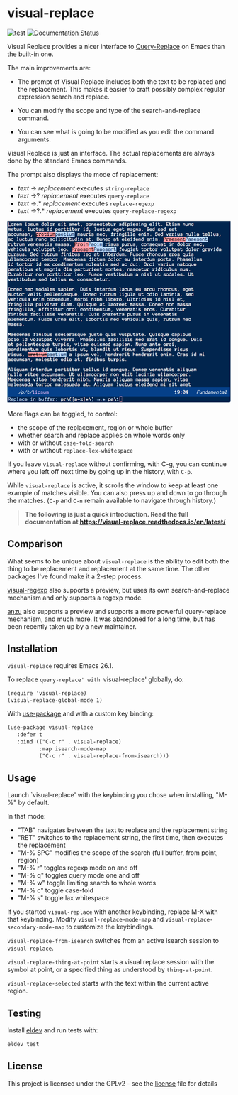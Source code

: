 # visual-replace

[![test](https://github.com/szermatt/visual-replace/workflows/test/badge.svg)](https://github.com/szermatt/visual-replace/actions)
[![Documentation Status](https://readthedocs.org/projects/visual-replace/badge/?version=latest)](https://visual-replace.readthedocs.io/en/latest/?badge=latest)

Visual Replace provides a nicer interface to
[Query-Replace](https://www.gnu.org/software/emacs/manual/html_node/emacs/Query-Replace.html)
on Emacs than the built-in one.

The main improvements are:

 * The prompt of Visual Replace includes both the text to be
   replaced and the replacement. This makes it easier to craft
   possibly complex regular expression search and replace.

 * You can modify the scope and type of the search-and-replace
   command.

 * You can see what is going to be modified as you edit the command
   arguments.

Visual Replace is just an interface. The actual replacements are
always done by the standard Emacs commands.

The prompt also displays the mode of replacement:

* *text* → *replacement* executes `string-replace`
* *text* →? *replacement* executes `query-replace`
* *text* →.* *replacement* executes `replace-regexp`
* *text* →?.* *replacement* executes `query-replace-regexp`

![example](images/capture_blue.png)

More flags can be toggled, to control:

* the scope of the replacement, region or whole buffer
* whether search and replace applies on whole words only
* with or without `case-fold-search`
* with or without `replace-lex-whitespace`

If you leave `visual-replace` without confirming, with C-g, you can
continue where you left off next time by going up in the history,
with `C-p`.

While `visual-replace` is active, it scrolls the window to keep at
least one example of matches visible. You can also press up and down
to go through the matches. (`C-p` and `C-n` remain available to
navigate through history.)

> **The following is just a quick introduction. Read the full
> documentation at https://visual-replace.readthedocs.io/en/latest/**

## Comparison

What seems to be unique about `visual-replace` is the ability to edit
both the thing to be replacement and replacement at the same time. The
other packages I've found make it a 2-step process.

[visual-regexp](https://github.com/benma/visual-regexp.el) also
supports a preview, but uses its own search-and-replace mechanism and
only supports a regexp mode.

[anzu](https://github.com/emacsorphanage/anzu) also supports a preview
and supports a more powerful query-replace mechanism, and much more.
It was abandoned for a long time, but has been recently taken up by a
new maintainer.

## Installation

`visual-replace` requires Emacs 26.1.

To replace `query-replace' with `visual-replace' globally, do:

```elisp
(require 'visual-replace)
(visual-replace-global-mode 1)
```

With [use-package](https://github.com/jwiegley/use-package) and with a custom key binding:

```elisp
(use-package visual-replace
   :defer t
   :bind (("C-c r" . visual-replace)
          :map isearch-mode-map
          ("C-c r" . visual-replace-from-isearch)))
```

## Usage

Launch `visual-replace' with the keybinding you chose when installing, "M-%" by default.

In that mode:

* "TAB" navigates between the text to replace and the replacement string
* "RET" switches to the replacement string, the first time, then executes the replacement
* "M-% SPC" modifies the scope of the search (full buffer, from point, region)
* "M-% r" toggles regexp mode on and off
* "M-% q" toggles query mode one and off
* "M-% w" toggle limiting search to whole words
* "M-% c" toggle case-fold
* "M-% s" toggle lax whitespace

If you started `visual-replace` with another keybinding, replace M-X with that keybinding. Modify `visual-replace-mode-map` and `visual-replace-secondary-mode-map` to customize the keybindings.

`visual-replace-from-isearch` switches from an active isearch session
to `visual-replace`.

`visual-replace-thing-at-point` starts a visual replace session with
the symbol at point, or a specified thing as understood by
`thing-at-point`.

`visual-replace-selected` starts with the text within the current
active region.

## Testing

Install [eldev](https://github.com/emacs-eldev/eldev#installation) and
run tests with:

```sh
eldev test
```

## License

This project is licensed under the GPLv2 - see the [license](license) file for details
